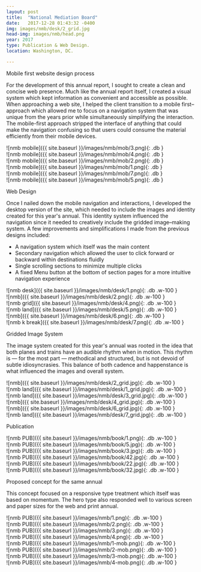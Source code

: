 ```yaml
---
layout: post
title:  "National Mediation Board"
date:   2017-12-28 01:43:32 -0400
img: images/nmb/desk/2_grid.jpg
head-img: images/nmb/head.png
year: 2017
type: Publication & Web Design.   
location: Washington, DC.

---
```


 <p class="alcove f4 f3-ns"> Mobile first website design process</p>

For the development of this annual report, I sought to create a clean and concise web presence. Much like the annual report itself, I created a visual system which kept information as convenient and accessible as possible. When approaching a web site, I helped the client transition to a mobile first–approach which allowed me to focus on a navigation system that was unique from the years prior while simultaneously simplifying the interaction. The mobile-first approach stripped the interface of anything that could make the navigation confusing so that users could consume the material efficiently from their mobile devices.

<div class="fl w-25-l w-50 ph2" markdown="1">
![nmb mobile]({{ site.baseurl }}/images/nmb/mob/3.png){: .db  }
</div>

<div class="fl w-25-l w-50 ph2" markdown="1">
![nmb mobile]({{ site.baseurl }}/images/nmb/mob/4.png){: .db }
</div>


<div class="fl w-25-l w-50 ph2" markdown="1">
![nmb mobile]({{ site.baseurl }}/images/nmb/mob/2.png){: .db }
</div>

<div class="fl w-25-l w-50 ph2" markdown="1">
![nmb mobile]({{ site.baseurl }}/images/nmb/mob/1.png){: .db  }
</div>

<div class="fl w-25-l w-50 ph2" markdown="1">
![nmb mobile]({{ site.baseurl }}/images/nmb/mob/7.png){: .db  }
</div>



<div class="fl w-25-l w-50 ph2" markdown="1">
![nmb mobile]({{ site.baseurl }}/images/nmb/mob/5.png){: .db  }
</div>
<p class=" mt0 w-100 dib bb mb5 pb3"/>
<p class="alcove f4 f3-ns"> Web Design</p>

Once I nailed down the mobile navigation and interactions, I developed the desktop version of the site, which needed to include the images and identity created for this year's annual. This identity system influenced the navigation since it needed to creatively include the gridded image–making system. A few improvements and simplifications I made from the previous designs included:
* A navigation system which itself was the main content
* Secondary navigation which allowed the user to click forward or backward within destinations fluidly
* Single scrolling sections to minimize multiple clicks
* A fixed Menu button at the bottom of section pages for a more intuitive navigation experience


<div class="fl w-100  w-50-l  ph2 " markdown="1">
![nmb desk]({{ site.baseurl }}/images/nmb/desk/1.png){: .db .w-100 }
</div>

<div class="fl w-100  w-50-l ph2 " markdown="1">
![nmb]({{ site.baseurl }}/images/nmb/desk/2.png){: .db .w-100 }
</div>


<div class="fl w-100  ph2 " markdown="1">
![nmb grid]({{ site.baseurl }}/images/nmb/desk/4.png){: .db .w-100 }
</div>

<div class="fl w-100  ph2 " markdown="1">
![nmb land]({{ site.baseurl }}/images/nmb/desk/5.png){: .db .w-100 }
</div>

<div class="fl w-100  w-50-l ph2 " markdown="1">
![nmb]({{ site.baseurl }}/images/nmb/desk/6.png){: .db .w-100 }
</div>

<div class="fl w-100  w-50-l ph2 " markdown="1">
![nmb k break]({{ site.baseurl }}/images/nmb/desk/7.png){: .db .w-100 }
</div>


<!-- line -->
<p class=" mt0 w-100 dib bb mb5 pb3"/>
<!-- h2 -->
 <p class="alcove f4 f3-ns"> Gridded Image System </p>

The image system created for this year's annual was rooted in the idea that both planes and trains have an audible rhythm when in motion. This rhythm is — for the most part — methodical and structured, but is not devoid of subtle idiosyncrasies. This balance of both cadence and happenstance is what influenced the images and overall system.


<div class="fl w-100  w-50-l ph2 " markdown="1">
![nmb]({{ site.baseurl }}/images/nmb/desk/2_grid.jpg){: .db .w-100 }
</div>


<div class="fl w-100  w-50-l  ph2 " markdown="1">
![nmb land]({{ site.baseurl }}/images/nmb/desk/1_grid.jpg){: .db .w-100 }
</div>

<div class="fl w-100  w-50-l  ph2 " markdown="1">
![nmb land]({{ site.baseurl }}/images/nmb/desk/3_grid.jpg){: .db .w-100 }
</div>

<div class="fl w-100  w-50-l ph2 " markdown="1">
![nmb]({{ site.baseurl }}/images/nmb/desk/4_grid.jpg){: .db .w-100 }
</div>


<div class="fl w-100  w-50-l ph2 " markdown="1">
![nmb]({{ site.baseurl }}/images/nmb/desk/6_grid.jpg){: .db .w-100 }
</div>

<div class="fl w-100  w-50-l  ph2 " markdown="1">
![nmb land]({{ site.baseurl }}/images/nmb/desk/7_grid.jpg){: .db .w-100 }
</div>


<!-- line -->
<p class=" mt0 w-100 dib bb mb5 pb3"/>
<!-- h2 -->
 <p class="alcove f4 f3-ns"> Publication </p>


<div class="fl w-100  w-50-l ph2 " markdown="1">
![nmb PUB]({{ site.baseurl }}/images/nmb/book/1.png){: .db .w-100 }
</div>
<div class="fl w-100  w-50-l ph2 " markdown="1">
![nmb PUB]({{ site.baseurl }}/images/nmb/book/5.jpg){: .db .w-100 }
</div>


<div class="fl w-100  w-50-l ph2 " markdown="1">
![nmb PUB]({{ site.baseurl }}/images/nmb/book/3.jpg){: .db .w-100 }
</div>

<div class="fl w-100  w-50-l ph2 " markdown="1">
![nmb PUB]({{ site.baseurl }}/images/nmb/book/42.jpg){: .db .w-100 }
</div>


<div class="fl w-100  w-50-l ph2 " markdown="1">
![nmb PUB]({{ site.baseurl }}/images/nmb/book/22.jpg){: .db .w-100 }
</div>


<div class="fl w-100  w-50-l ph2 " markdown="1">
![nmb PUB]({{ site.baseurl }}/images/nmb/book/32.jpg){: .db .w-100 }
</div>

<!-- line -->
<p class=" mt0 w-100 dib bb mb5 pb3"/>
<!-- h2 -->
 <p class="alcove f4 f3-ns">Proposed concept for the same annual</p>

This concept focused on a responsive type treatment which itself was based on momentum. The hero type also responded well to various screen and paper sizes for the web and print annual.


<div class="fl w-100  w-50-l ph2 " markdown="1">
![nmb PUB]({{ site.baseurl }}/images/nmb/1.png){: .db .w-100 }
</div>
<div class="fl w-100  w-50-l ph2 " markdown="1">
![nmb PUB]({{ site.baseurl }}/images/nmb/2.png){: .db .w-100 }
</div>


<div class="fl w-100  w-50-l ph2 " markdown="1">
![nmb PUB]({{ site.baseurl }}/images/nmb/3.png){: .db .w-100 }
</div>

<div class="fl w-100  w-50-l ph2 " markdown="1">
![nmb PUB]({{ site.baseurl }}/images/nmb/4.png){: .db .w-100 }
</div>


<div class="fl w-50 w-25-l ph2 " markdown="1">
![nmb PUB]({{ site.baseurl }}/images/nmb/1-mob.png){: .db .w-100 }
</div>


<div class="fl w-50  w-25-l ph2 " markdown="1">
![nmb PUB]({{ site.baseurl }}/images/nmb/2-mob.png){: .db .w-100 }
</div>

<div class="fl w-50  w-25-l ph2 " markdown="1">
![nmb PUB]({{ site.baseurl }}/images/nmb/3-mob.png){: .db .w-100 }
</div>

<div class="fl w-50  w-25-l ph2 " markdown="1">
![nmb PUB]({{ site.baseurl }}/images/nmb/4-mob.png){: .db .w-100 }
</div>
